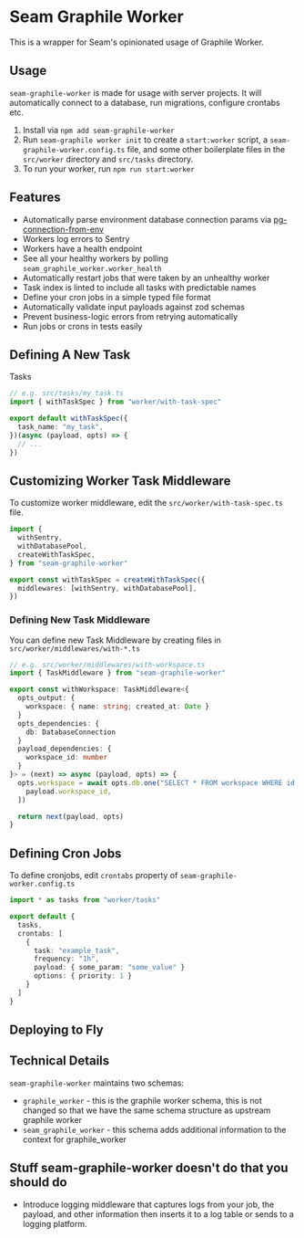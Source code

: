 # Seam Graphile Worker

This is a wrapper for Seam's opinionated usage of Graphile Worker.

## Usage

`seam-graphile-worker` is made for usage with server projects. It will automatically connect
to a database, run migrations, configure crontabs etc.

1. Install via `npm add seam-graphile-worker`
2. Run `seam-graphile worker init` to create a `start:worker` script, a
   `seam-graphile-worker.config.ts` file, and some other boilerplate files
   in the `src/worker` directory and `src/tasks` directory.
3. To run your worker, run `npm run start:worker`

## Features

- Automatically parse environment database connection params via [pg-connection-from-env](https://github.com/seamapi/pg-connection-from-env)
- Workers log errors to Sentry
- Workers have a health endpoint
- See all your healthy workers by polling `seam_graphile_worker.worker_health`
- Automatically restart jobs that were taken by an unhealthy worker
- Task index is linted to include all tasks with predictable names
- Define your cron jobs in a simple typed file format
- Automatically validate input payloads against zod schemas
- Prevent business-logic errors from retrying automatically
- Run jobs or crons in tests easily

## Defining A New Task

Tasks

```ts
// e.g. src/tasks/my_task.ts
import { withTaskSpec } from "worker/with-task-spec"

export default withTaskSpec({
  task_name: "my_task",
})(async (payload, opts) => {
  // ...
})
```

## Customizing Worker Task Middleware

To customize worker middleware, edit the `src/worker/with-task-spec.ts` file.

```ts
import {
  withSentry,
  withDatabasePool,
  createWithTaskSpec,
} from "seam-graphile-worker"

export const withTaskSpec = createWithTaskSpec({
  middlewares: [withSentry, withDatabasePool],
})
```

### Defining New Task Middleware

You can define new Task Middleware by creating files in `src/worker/middlewares/with-*.ts`

```ts
// e.g. src/worker/middlewares/with-workspace.ts
import { TaskMiddleware } from "seam-graphile-worker"

export const withWorkspace: TaskMiddleware<{
  opts_output: {
    workspace: { name: string; created_at: Date }
  }
  opts_dependencies: {
    db: DatabaseConnection
  }
  payload_dependencies: {
    workspace_id: number
  }
}> = (next) => async (payload, opts) => {
  opts.workspace = await opts.db.one("SELECT * FROM workspace WHERE id = $1", [
    payload.workspace_id,
  ])

  return next(payload, opts)
}
```

## Defining Cron Jobs

To define cronjobs, edit `crontabs` property of `seam-graphile-worker.config.ts`

```ts
import * as tasks from "worker/tasks"

export default {
  tasks,
  crontabs: [
    {
      task: "example_task",
      frequency: "1h",
      payload: { some_param: "some_value" }
      options: { priority: 1 }
    }
  ]
}
```

## Deploying to Fly

## Technical Details

`seam-graphile-worker` maintains two schemas:

- `graphile_worker` - this is the graphile worker schema, this is not changed
  so that we have the same schema structure as upstream graphile worker
- `seam_graphile_worker` - this schema adds additional information to the
  context for graphile_worker

## Stuff seam-graphile-worker doesn't do that you should do

- Introduce logging middleware that captures logs from your job, the payload,
  and other information then inserts it to a log table or sends to a logging
  platform.
